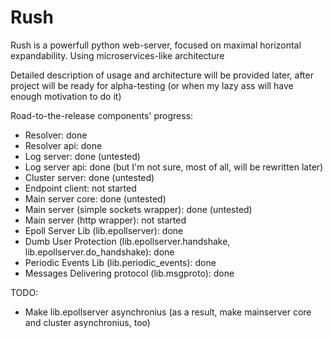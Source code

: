 # Rush
Rush is a powerfull python web-server, focused on maximal horizontal expandability. Using microservices-like architecture

Detailed description of usage and architecture will be provided later, after project will be ready for alpha-testing (or when my lazy ass will have enough motivation to do it)


Road-to-the-release components' progress:
  - Resolver: done
  - Resolver api: done
  - Log server: done (untested)
  - Log server api: done (but I'm not sure, most of all, will be rewritten later)
  - Cluster server: done (untested)
  - Endpoint client: not started
  - Main server core: done (untested)
  - Main server (simple sockets wrapper): done (untested)
  - Main server (http wrapper): not started
  - Epoll Server Lib (lib.epollserver): done
  - Dumb User Protection (lib.epollserver.handshake, lib.epollserver.do_handshake): done
  - Periodic Events Lib (lib.periodic_events): done
  - Messages Delivering protocol (lib.msgproto): done

  TODO: 
  - Make lib.epollserver asynchronius (as a result, make mainserver core and cluster asynchronius, too)
